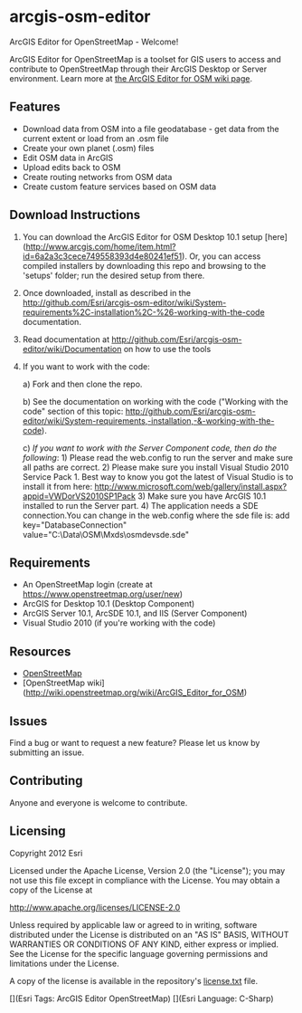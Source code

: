 # arcgis-osm-editor

ArcGIS Editor for OpenStreetMap - Welcome!

ArcGIS Editor for OpenStreetMap is a toolset for GIS users to access and contribute to OpenStreetMap through their ArcGIS Desktop or Server environment.  Learn more at [the ArcGIS Editor for OSM wiki page](https://github.com/Esri/arcgis-osm-editor/wiki).

## Features
* Download data from OSM into a file geodatabase - get data from the current extent or load from an .osm file
* Create your own planet (.osm) files
* Edit OSM data in ArcGIS
* Upload edits back to OSM
* Create routing networks from OSM data
* Create custom feature services based on OSM data

## Download Instructions
1. You can download the ArcGIS Editor for OSM Desktop 10.1 setup [here] (http://www.arcgis.com/home/item.html?id=6a2a3c3cece749558393d4e80241ef51). Or, you can access compiled installers by downloading this repo and browsing to the 'setups' folder; run the desired setup from there. 

2. Once downloaded, install as described in the http://github.com/Esri/arcgis-osm-editor/wiki/System-requirements%2C-installation%2C-%26-working-with-the-code documentation.
	
3. Read documentation at http://github.com/Esri/arcgis-osm-editor/wiki/Documentation on how to use the tools

4. If you want to work with the code:
	
	a) Fork and then clone the repo. 
	
	b) See the documentation on working with the code ("Working with the code" section of this topic: http://github.com/Esri/arcgis-osm-editor/wiki/System-requirements,-installation,-&-working-with-the-code).
	
	c) *If you want to work with the Server Component code, then do the following*: 
		1) Please read the web.config to run the server and make sure all paths are correct.
		2) Please make sure you install Visual Studio 2010 Service Pack 1. Best way to know you got the latest of Visual Studio is to install it from here: http://www.microsoft.com/web/gallery/install.aspx?appid=VWDorVS2010SP1Pack
		3) Make sure you have ArcGIS 10.1 installed to run the Server part.
		4) The application needs a SDE connection.You can change in the web.config where the sde file is:
    	 	 add key="DatabaseConnection" value="C:\Data\OSM\Mxds\osmdevsde.sde"

## Requirements

* An OpenStreetMap login (create at https://www.openstreetmap.org/user/new)
* ArcGIS for Desktop 10.1 (Desktop Component)
* ArcGIS Server 10.1, ArcSDE 10.1, and IIS (Server Component)
* Visual Studio 2010 (if you're working with the code)

## Resources

* [OpenStreetMap](http://www.openstreetmap.org)
* [OpenStreetMap wiki] (http://wiki.openstreetmap.org/wiki/ArcGIS_Editor_for_OSM)

## Issues

Find a bug or want to request a new feature?  Please let us know by submitting an issue.

## Contributing

Anyone and everyone is welcome to contribute. 

## Licensing
Copyright 2012 Esri

Licensed under the Apache License, Version 2.0 (the "License");
you may not use this file except in compliance with the License.
You may obtain a copy of the License at

   http://www.apache.org/licenses/LICENSE-2.0

Unless required by applicable law or agreed to in writing, software
distributed under the License is distributed on an "AS IS" BASIS,
WITHOUT WARRANTIES OR CONDITIONS OF ANY KIND, either express or implied.
See the License for the specific language governing permissions and
limitations under the License.

A copy of the license is available in the repository's [license.txt]( https://github.com/Esri/arcgis-osm-editor/blob/master/license.txt) file.

[](Esri Tags: ArcGIS Editor OpenStreetMap)
[](Esri Language: C-Sharp)
